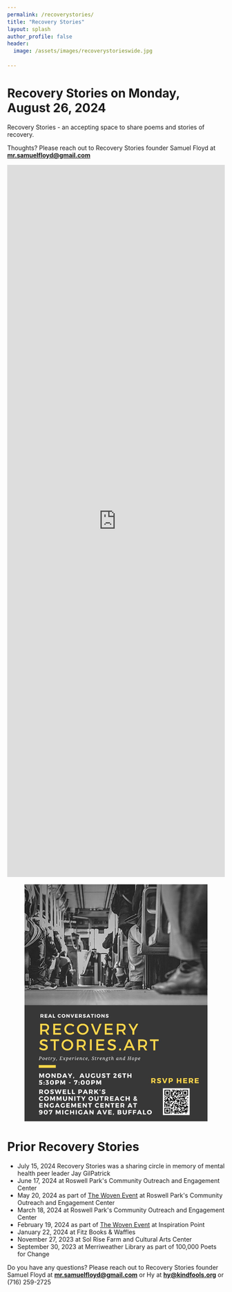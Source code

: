 ```yaml
---
permalink: /recoverystories/
title: "Recovery Stories"
layout: splash
author_profile: false
header:
  image: /assets/images/recoverystorieswide.jpg

---
```



# Recovery Stories on Monday, August 26, 2024

Recovery Stories - an accepting space to share poems and stories of recovery.

Thoughts? Please reach out to Recovery Stories founder Samuel Floyd
at **[mr.samuelfloyd@gmail.com](mailto:mr.samuelfloyd@gmail.com)**

<iframe src="https://docs.google.com/forms/d/e/1FAIpQLSeoTPMQiO3i7e_k4_VWryUVdmGX3BVte0bc_Iv2sQxf92LARQ/viewform?embedded=true" width="100%" height="1650" frameborder="0" marginheight="0" marginwidth="0" onload = "window.parent.scrollTo(0,0)">Loading…</iframe>


<figure style="max-width: 966px" class="align-center">
  <img src="/assets/images/recoverystoriesflyer20240826.jpg"
   alt="Recovery Stories Poster">
</figure> 


# Prior Recovery Stories

- July 15, 2024 Recovery Stories was a sharing circle in memory of mental health peer leader Jay GilPatrick
- June 17, 2024 at Roswell Park's Community Outreach and Engagement Center
- May 20, 2024 as part of [The Woven Event](/thewovenevent/) at Roswell Park's Community Outreach and Engagement Center
- March 18, 2024 at Roswell Park's Community Outreach and Engagement Center
- February 19, 2024 as part of [The Woven Event](/thewovenevent/) at Inspiration Point
- January 22, 2024 at Fitz Books & Waffles
- November 27, 2023 at Sol Rise Farm and Cultural Arts Center
- September 30, 2023 at Merriweather Library as part of 100,000 Poets for Change


Do you have any questions? Please reach out to Recovery Stories founder Samuel Floyd
at **[mr.samuelfloyd@gmail.com](mailto:mr.samuelfloyd@gmail.com)** or Hy at
**[hy@kindfools.org](mailto:hy@kindfools.org)** or (716) 259-2725

